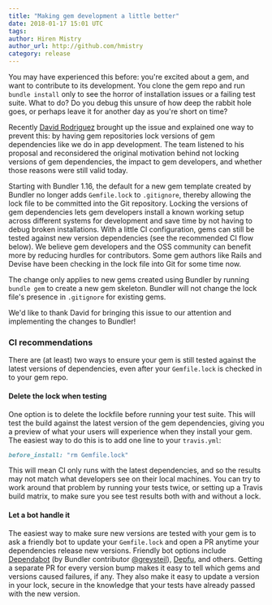 ```yaml
---
title: "Making gem development a little better"
date: 2018-01-17 15:01 UTC
tags:
author: Hiren Mistry
author_url: http://github.com/hmistry
category: release
---
```


You may have experienced this before: you're excited about a gem, and want to contribute to its development. You clone the gem repo and run `bundle install` only to see the horror of installation issues or a failing test suite. What to do? Do you debug this unsure of how deep the rabbit hole goes, or perhaps leave it for another day as you're short on time?

Recently [David Rodriguez](https://github.com/deivid-rodriguez) brought up the issue and explained one way to prevent this: by having gem repositories lock versions of gem dependencies like we do in app development. The team listened to his proposal and reconsidered the original motivation behind not locking versions of gem dependencies, the impact to gem developers, and whether those reasons were still valid today.

Starting with Bundler 1.16, the default for a new gem template created by Bundler no longer adds `Gemfile.lock` to `.gitignore`, thereby allowing the lock file to be committed into the Git repository. Locking the versions of gem dependencies lets gem developers install a known working setup across different systems for development and save time by not having to debug broken installations. With a little CI configuration, gems can still be tested against new version dependencies (see the recommended CI flow below). We believe gem developers and the OSS community can benefit more by reducing hurdles for contributors. Some gem authors like Rails and Devise have been checking in the lock file into Git for some time now.

The change only applies to new gems created using Bundler by running `bundle gem` to create a new gem skeleton. Bundler will not change the lock file's presence in `.gitignore` for existing gems.

We'd like to thank David for bringing this issue to our attention and implementing the changes to Bundler!

### CI recommendations

There are (at least) two ways to ensure your gem is still tested against the latest versions of dependencies, even after your `Gemfile.lock` is checked in to your gem repo.

#### Delete the lock when testing

One option is to delete the lockfile before running your test suite. This will test the build against the latest version of the gem dependencies, giving you a preview of what your users will experience when they install your gem. The easiest way to do this is to add one line to your `travis.yml`:

~~~ ruby
before_install: "rm Gemfile.lock"
~~~

This will mean CI only runs with the latest dependencies, and so the results may not match what developers see on their local machines. You can try to work around that problem by running your tests twice, or setting up a Travis build matrix, to make sure you see test results both with and without a lock.

#### Let a bot handle it

The easiest way to make sure new versions are tested with your gem is to ask a friendly bot to update your `Gemfile.lock` and open a PR anytime your dependencies release new versions. Friendly bot options include [Dependabot](https://dependabot.com) (by Bundler contributor [@greysteil](https://github.com/greysteil)), [Depfu](https://depfu.com), and others. Getting a separate PR for every version bump makes it easy to tell which gems and versions caused failures, if any. They also make it easy to update a version in your lock, secure in the knowledge that your tests have already passed with the new version.
